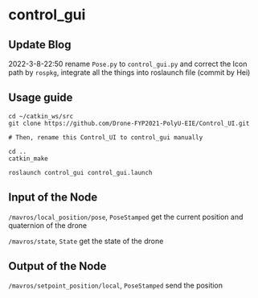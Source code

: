# control_gui


## Update Blog
2022-3-8-22:50 rename `Pose.py` to `control_gui.py` and correct the Icon path by `rospkg`, integrate all the things into roslaunch file (commit by Hei)


## Usage guide
```
cd ~/catkin_ws/src
git clone https://github.com/Drone-FYP2021-PolyU-EIE/Control_UI.git

# Then, rename this Control_UI to control_gui manually

cd ..
catkin_make

roslaunch control_gui control_gui.launch
```

## Input of the Node
`/mavros/local_position/pose`, `PoseStamped` get the current position and quaternion of the drone

`/mavros/state`, `State` get the state of the drone


## Output of the Node
`/mavros/setpoint_position/local`, `PoseStamped` send the position
